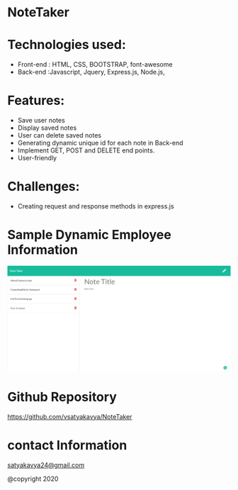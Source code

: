 # NoteTaker

# Technologies used:
*  Front-end : HTML, CSS, BOOTSTRAP, font-awesome
*  Back-end :Javascript, Jquery, Express.js, Node.js, 

# Features:

* Save user notes
* Display saved notes
* User can delete saved notes
* Generating dynamic unique id for each note in Back-end
* Implement GET, POST and DELETE end points.
* User-friendly  


# Challenges:
* Creating request and response methods in express.js



# Sample Dynamic Employee Information
![picture](Assets/NoteTaker.png)

# Github Repository
https://github.com/vsatyakavya/NoteTaker

# contact Information
satyakavya24@gmail.com

@copyright 2020

